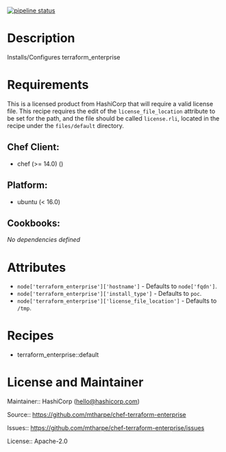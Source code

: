 [![pipeline status](https://gitlab.com/chef-recipes/terraform_enterprise/badges/master/pipeline.svg)](https://gitlab.com/chef-recipes/terraform_enterprise/-/commits/master)

# Description

Installs/Configures terraform_enterprise

# Requirements

This is a licensed product from HashiCorp that will require a valid license file. This recipe requires the edit of the `license_file_location` attribute to be set for the path, and the file should be called `license.rli`, located in the recipe under the `files/default` directory.

## Chef Client:

* chef (>= 14.0) ()

## Platform:

* ubuntu (< 16.0)

## Cookbooks:

*No dependencies defined*

# Attributes

* `node['terraform_enterprise']['hostname']` -  Defaults to `node['fqdn']`.
* `node['terraform_enterprise']['install_type']` -  Defaults to `poc`.
* `node['terraform_enterprise']['license_file_location']` -  Defaults to `/tmp`.

# Recipes

* terraform_enterprise::default

# License and Maintainer

Maintainer:: HashiCorp (<hello@hashicorp.com>)

Source:: https://github.com/mtharpe/chef-terraform-enterprise

Issues:: https://github.com/mtharpe/chef-terraform-enterprise/issues

License:: Apache-2.0
